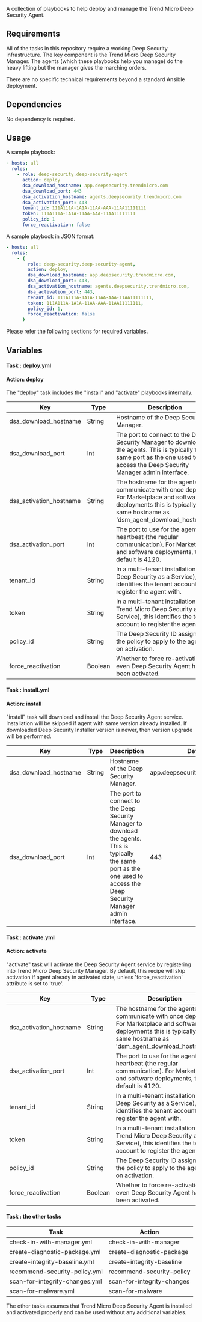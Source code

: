 A collection of playbooks to help deploy and manage the Trend Micro Deep Security Agent.

## Requirements

All of the tasks in this repository require a working Deep Security infrastructure. The key component is the Trend Micro Deep Security Manager. The agents (which these playbooks help you manage) do the heavy lifting but the manager gives the marching orders. 

There are no specific technical requirements beyond a standard Ansible deployment.


## Dependencies

No dependency is required.


## Usage

A sample playbook:

```yaml
- hosts: all
  roles:
    - role: deep-security.deep-security-agent
      action: deploy
      dsa_download_hostname: app.deepsecurity.trendmicro.com
      dsa_download_port: 443
      dsa_activation_hostname: agents.deepsecurity.trendmicro.com
      dsa_activation_port: 443
      tenant_id: 111A111A-1A1A-11AA-AAA-11AA11111111
      token: 111A111A-1A1A-11AA-AAA-11AA11111111
      policy_id: 1
      force_reactivation: false
```

A sample playbook in JSON format:

```yaml
- hosts: all
  roles:
    - { 
        role: deep-security.deep-security-agent,
        action: deploy,
        dsa_download_hostname: app.deepsecurity.trendmicro.com,
        dsa_download_port: 443,
        dsa_activation_hostname: agents.deepsecurity.trendmicro.com,
        dsa_activation_port: 443,
        tenant_id: 111A111A-1A1A-11AA-AAA-11AA11111111,
        token: 111A111A-1A1A-11AA-AAA-11AA11111111,
        policy_id: 1,
        force_reactivation: false
      }
```

Please refer the following sections for required variables.


## Variables

#### Task : deploy.yml
#### Action: deploy

The "deploy" task includes the "install" and "activate" playbooks internally.

Key | Type | Description | Default
----|------|-------------|--------
dsa_download_hostname | String | Hostname of the Deep Security Manager. | app.deepsecurity.trendmicro.com
dsa_download_port | Int | The port to connect to the Deep Security Manager to download the agents. This is typically the same port as the one used to access the Deep Security Manager admin interface. | 443
dsa_activation_hostname | String | The hostname for the agents to communicate with once deployed. For Marketplace and software deployments this is typically the same hostname as 'dsm_agent_download_hostname'. | agents.deepsecurity.trendmicro.com
dsa_activation_port | Int | The port to use for the agent heartbeat (the regular communication). For Marketplace and software deployments, the default is 4120. | 443
tenant_id | String | In a multi-tenant installation (like Deep Security as a Service), this identifies the tenant account to register the agent with. |
token | String | In a multi-tenant installation (like Trend Micro Deep Security as a Service), this identifies the tenant account to register the agent with. |
policy_id | String | The Deep Security ID assigned to the policy to apply to the agents on activation. |
force_reactivation | Boolean | Whether to force re-activation even Deep Security Agent has been activated. | false


#### Task : install.yml
#### Action: install

"install" task will download and install the Deep Security Agent service. Installation will be skipped if agent with same version already installed. If downloaded Deep Security Installer version is newer, then version upgrade will be performed.

Key | Type | Description | Default
----|------|-------------|--------
dsa_download_hostname | String | Hostname of the Deep Security Manager. | app.deepsecurity.trendmicro.com
dsa_download_port | Int | The port to connect to the Deep Security Manager to download the agents. This is typically the same port as the one used to access the Deep Security Manager admin interface. | 443


#### Task : activate.yml
#### Action: activate

"activate" task will activate the Deep Security Agent service by registering into Trend Micro Deep Security Manager. By default, this recipe will skip activation if agent already in activated state, unless 'force_reactivation' attribute is set to 'true'.

Key | Type | Description | Default
----|------|-------------|--------
dsa_activation_hostname | String | The hostname for the agents to communicate with once deployed. For Marketplace and software deployments this is typically the same hostname as 'dsm_agent_download_hostname'. | agents.deepsecurity.trendmicro.com
dsa_activation_port | Int | The port to use for the agent heartbeat (the regular communication). For Marketplace and software deployments, the default is 4120. | 443
tenant_id | String | In a multi-tenant installation (like Deep Security as a Service), this identifies the tenant account to register the agent with. |
token | String | In a multi-tenant installation (like Trend Micro Deep Security as a Service), this identifies the tenant account to register the agent with. |
policy_id | String | The Deep Security ID assigned to the policy to apply to the agents on activation. |
force_reactivation | Boolean | Whether to force re-activation even Deep Security Agent has been activated. | false


#### Task : the other tasks

Task | Action
-----|-------
check-in-with-manager.yml | check-in-with-manager
create-diagnostic-package.yml | create-diagnostic-package
create-integrity-baseline.yml | create-integrity-baseline
recommend-security-policy.yml | recommend-security-policy
scan-for-integrity-changes.yml | scan-for-integrity-changes
scan-for-malware.yml | scan-for-malware

The other tasks assumes that Trend Micro Deep Security Agent is installed and activated properly and can be used without any additional variables.